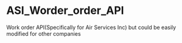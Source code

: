 # ASI_Worder_order_API
Work order API(Specifically for Air Services Inc) but could be easily modified for other companies
